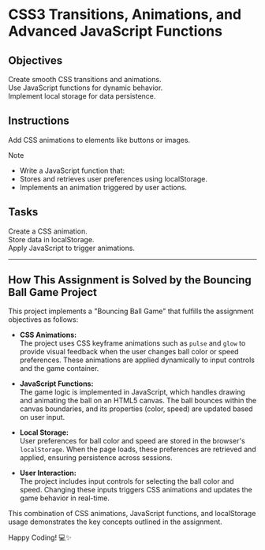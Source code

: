 # CSS3 Transitions, Animations, and Advanced JavaScript Functions

## Objectives

Create smooth CSS transitions and animations.  
Use JavaScript functions for dynamic behavior.  
Implement local storage for data persistence.

## Instructions

Add CSS animations to elements like buttons or images.

>[!NOTE]
> - Write a JavaScript function that:
> - Stores and retrieves user preferences using localStorage.
> - Implements an animation triggered by user actions.

## Tasks

Create a CSS animation.  
Store data in localStorage.  
Apply JavaScript to trigger animations.

---

## How This Assignment is Solved by the Bouncing Ball Game Project

This project implements a "Bouncing Ball Game" that fulfills the assignment objectives as follows:

- **CSS Animations:**  
  The project uses CSS keyframe animations such as `pulse` and `glow` to provide visual feedback when the user changes ball color or speed preferences. These animations are applied dynamically to input controls and the game container.

- **JavaScript Functions:**  
  The game logic is implemented in JavaScript, which handles drawing and animating the ball on an HTML5 canvas. The ball bounces within the canvas boundaries, and its properties (color, speed) are updated based on user input.

- **Local Storage:**  
  User preferences for ball color and speed are stored in the browser's `localStorage`. When the page loads, these preferences are retrieved and applied, ensuring persistence across sessions.

- **User Interaction:**  
  The project includes input controls for selecting the ball color and speed. Changing these inputs triggers CSS animations and updates the game behavior in real-time.

This combination of CSS animations, JavaScript functions, and localStorage usage demonstrates the key concepts outlined in the assignment.

Happy Coding! 💻✨
